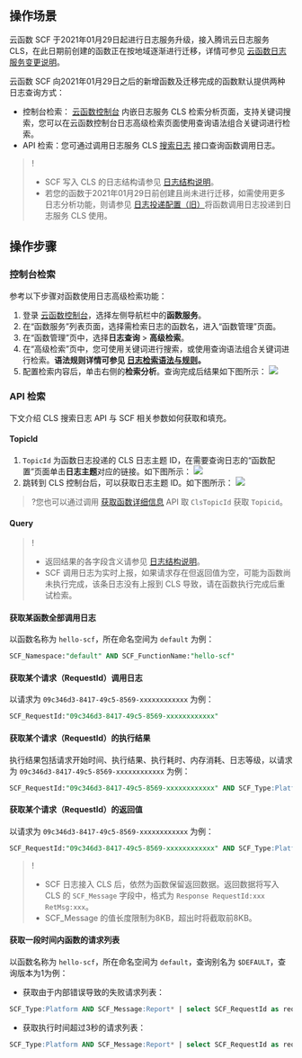 

## 操作场景

云函数 SCF 于2021年01月29日起进行日志服务升级，接入腾讯云日志服务 CLS，在此日期前创建的函数正在按地域逐渐进行迁移，详情可参见 [云函数日志服务变更说明](https://cloud.tencent.com/document/product/583/51773)。

云函数 SCF 向2021年01月29日之后的新增函数及迁移完成的函数默认提供两种日志查询方式：

- 控制台检索： [云函数控制台](https://console.cloud.tencent.com/scf/list?rid=1&ns=default) 内嵌日志服务 CLS 检索分析页面，支持关键词搜索，您可以在云函数控制台日志高级检索页面使用查询语法组合关键词进行检索。
- API 检索：您可通过调用日志服务 CLS [搜索日志](https://cloud.tencent.com/document/product/614/56447) 接口查询函数调用日志。

> ! 
> - SCF 写入 CLS 的日志结构请参见 [日志结构说明](https://cloud.tencent.com/document/product/583/60336)。
> - 若您的函数于2021年01月29日前创建且尚未进行迁移，如需使用更多日志分析功能，则请参见 [日志投递配置（旧）](https://cloud.tencent.com/document/product/583/39536)将函数调用日志投递到日志服务 CLS 使用。



## 操作步骤

### 控制台检索

参考以下步骤对函数使用日志高级检索功能：

1. 登录 [云函数控制台](https://console.cloud.tencent.com/scf/index?rid=1)，选择左侧导航栏中的**函数服务**。
2. 在“函数服务”列表页面，选择需检索日志的函数名，进入“函数管理”页面。
3. 在“函数管理”页中，选择**日志查询** > **高级检索**。
4. 在“高级检索”页中，您可使用关键词进行搜索，或使用查询语法组合关键词进行检索。**语法规则详情可参见 [日志检索语法与规则](https://cloud.tencent.com/document/product/614/47044)。**
5. 配置检索内容后，单击右侧的**检索分析**。查询完成后结果如下图所示：
   ![](https://main.qcloudimg.com/raw/2534e5598800b4d075ed41ff0f3dad41.png)


### API 检索

下文介绍 CLS 搜索日志 API 与 SCF 相关参数如何获取和填充。

#### TopicId

1. `TopicId` 为函数日志投递的 CLS 日志主题 ID，在需要查询日志的“函数配置”页面单击**日志主题**对应的链接。如下图所示：
![](https://main.qcloudimg.com/raw/b37eaf70a29ba652048fb84526f4d40d.png)
2. 跳转到 CLS 控制台后，可以获取日志主题 ID。如下图所示：
![](https://main.qcloudimg.com/raw/06f58344a1b3e688d27fc5b6ef4bd664.png)
>?您也可以通过调用 [获取函数详细信息](https://cloud.tencent.com/document/product/583/18584) API 取 `ClsTopicId` 获取 `Topicid`。


#### Query

> !
> - 返回结果的各字段含义请参见 [日志结构说明](https://cloud.tencent.com/document/product/583/60336#.E9.BB.98.E8.AE.A4.E6.A0.BC.E5.BC.8F)。
> - SCF 调用日志为实时上报，如果请求存在但返回值为空，可能为函数尚未执行完成，该条日志没有上报到 CLS 导致，请在函数执行完成后重试检索。


#### 获取某函数全部调用日志

以函数名称为 `hello-scf`，所在命名空间为 `default` 为例：

```SQL
SCF_Namespace:"default" AND SCF_FunctionName:"hello-scf"
```


#### 获取某个请求（RequestId）调用日志

以请求为 `09c346d3-8417-49c5-8569-xxxxxxxxxxxx` 为例：

```SQL
SCF_RequestId:"09c346d3-8417-49c5-8569-xxxxxxxxxxxx"
```


#### 获取某个请求（RequestId）的执行结果

执行结果包括请求开始时间、执行结果、执行耗时、内存消耗、日志等级，以请求为 `09c346d3-8417-49c5-8569-xxxxxxxxxxxx` 为例：

```SQL
SCF_RequestId:"09c346d3-8417-49c5-8569-xxxxxxxxxxxx" AND SCF_Type:Platform AND SCF_Message:Report*
```

#### 获取某个请求（RequestId）的返回值

以请求为 `09c346d3-8417-49c5-8569-xxxxxxxxxxxx` 为例：

```SQL
SCF_RequestId:"09c346d3-8417-49c5-8569-xxxxxxxxxxxx" AND SCF_Type:Platform AND SCF_Message:Response*
```

> ! 
> - SCF 日志接入 CLS 后，依然为函数保留返回数据。返回数据将写入 CLS 的 `SCF_Message` 字段中，格式为 `Response RequestId:xxx RetMsg:xxx`。
> - SCF_Message 的值长度限制为8KB，超出时将截取前8KB。


#### 获取一段时间内函数的请求列表

以函数名称为 `hello-scf`，所在命名空间为 `default`，查询别名为 `$DEFAULT`，查询版本为1为例：

- 获取由于内部错误导致的失败请求列表：
```SQL
SCF_Type:Platform AND SCF_Message:Report* | select SCF_RequestId as requestId, SCF_RetryNum as retryNum,SCF_StartTime as startTime where SCF_FunctionName='hello-scf' and SCF_Namespace='default' and SCF_Qualifier='1' and SCF_Alias:'$DEFAULT' and SCF_StatusCode = 500 order by startTime desc
```
- 获取执行时间超过3秒的请求列表：
```SQL
SCF_Type:Platform AND SCF_Message:Report* | select SCF_RequestId as requestId, SCF_RetryNum as retryNum,SCF_StartTime as startTime where SCF_FunctionName='hello-scf' and SCF_Namespace='default' and SCF_Qualifier='1' and SCF_Alias:'$DEFAULT' and SCF_Duration>3000 order by startTime desc
```

